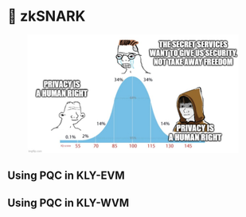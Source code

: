 # 👀 zkSNARK

<figure><img src="../../../.gitbook/assets/PrivacyMeme.jpg" alt=""><figcaption></figcaption></figure>

## Using PQC in KLY-EVM



## Using PQC in KLY-WVM
